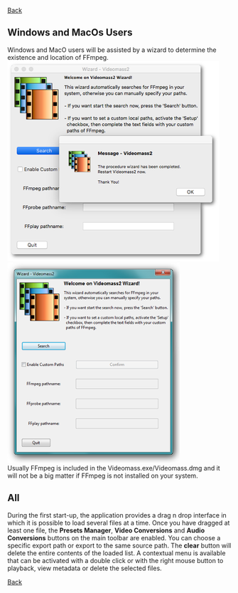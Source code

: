 [Back](../../videomass_use.md)

## Windows and MacOs Users

Windows and MacO users will be assisted by a wizard to determine the existence and location of FFmpeg.   
![Image](../../images/MacOs_wizard.png) ![Image](../../images/windows_wizard.png)   
Usually FFmpeg is included in the Videomass.exe/Videomass.dmg and it will not be a big matter if FFmpeg is not 
installed on your system.

## All

During the first start-up, the application provides a drag n drop interface in which it is possible to load several files 
at a time. Once you have dragged at least one file, the **Presets Manager**, **Video Conversions** and **Audio Conversions** 
buttons on the main toolbar are enabled. You can choose a specific export path or export to the same source path. 
The **clear** button will delete the entire contents of the loaded list. A contextual menu is available that can be activated 
with a double click or with the right mouse button to playback, view metadata or delete the selected files.

[Back](../../videomass_use.md)
